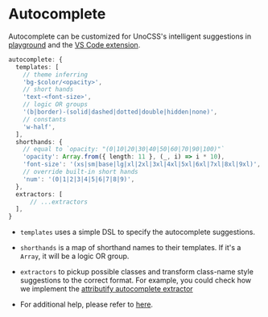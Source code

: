 # Autocomplete 

Autocomplete can be customized for UnoCSS's intelligent suggestions in <a href="/play" target="_blank" rel="noreferrer">playground</a> and the [VS Code extension](/integrations/vscode).
<!--eslint-skip-->
```ts
autocomplete: {
  templates: [
    // theme inferring
    'bg-$color/<opacity>',
    // short hands
    'text-<font-size>',
    // logic OR groups
    '(b|border)-(solid|dashed|dotted|double|hidden|none)',
    // constants
    'w-half',
  ],
  shorthands: {
    // equal to `opacity: "(0|10|20|30|40|50|60|70|90|100)"`
    'opacity': Array.from({ length: 11 }, (_, i) => i * 10),
    'font-size': '(xs|sm|base|lg|xl|2xl|3xl|4xl|5xl|6xl|7xl|8xl|9xl)',
    // override built-in short hands
    'num': '(0|1|2|3|4|5|6|7|8|9)',
  },
  extractors: [
      // ...extractors
  ],
}
```

- `templates` uses a simple DSL to specify the autocomplete suggestions.

- `shorthands` is a map of shorthand names to their templates. If it's a `Array`, it will be a logic OR group.

- `extractors` to pickup possible classes and transform class-name style suggestions to the correct format. For example, you could check how we implement the [attributify autocomplete extractor](https://github.com/unocss/unocss/blob/main/packages/preset-attributify/src/autocomplete.ts)

- For additional help, please refer to [here](/tools/autocomplete).
